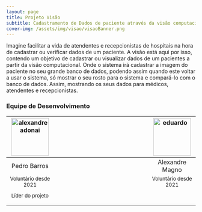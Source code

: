 ```yaml
---
layout: page
title: Projeto Visão
subtitle: Cadastramento de Dados de paciente através da visão computacional
cover-img: /assets/img/visao/visaoBanner.png
---
```


Imagine facilitar a vida de atendentes e recepcionistas de hospitais na hora de cadastrar ou verificar dados de um paciente. A visão está aqui por isso, contendo um objetivo de cadastrar ou visualizar dados de um pacientes a partir da visão computacional. Onde o sistema irá cadastrar a imagem do paciente no seu grande banco de dados, podendo assim quando este voltar a usar o sistema, só mostrar o seu rosto para o sistema e compará-lo com o banco de dados. Assim, mostrando os seus dados para médicos, atendentes e recepcionistas.


### Equipe de Desenvolvimento
<div class="row">
  <div class=" col-xl-auto offset-xl-0 col-lg-4 offset-lg-0">
    <div class="mobile-side-scroller">
      <table class="table-borderless highlight">
        <thead>
          <tr>
            <th><center><img src="{{ 'assets/img/voluntarios/alexandre_adonai.png' | relative_url}}" width="100" alt="alexandreadonai" class="img-fluid rounded-circle img-blur" /></center></th>
            <th></th>
            <th><center><img src="{{ 'assets/img/voluntarios/eduardo_lobo.png' | relative_url}}" width="100" alt="eduardo" class="img-fluid rounded-circle img-blur" /></center></th>
        </thead>
        <tbody>
          <tr class="font-weight-bolder" style="text-align: center margin-top: 0">
            <td width="25%"><center>Pedro Barros</center></td>
            <td></td>
            <td width="25%"><center>Alexandre Magno</center></td>
          </tr>
          <tr style="text-align: center" >
            <td style="vertical-align: top"><small><center>Voluntário desde 2021 <p/> Líder do projeto</center></small></td>
            <td></td>
            <td style="vertical-align: top"><small><center>Voluntário desde 2021</center></small></td>
          </tr>
        </tbody>
      </table>
    </div>
  </div>
</div>


